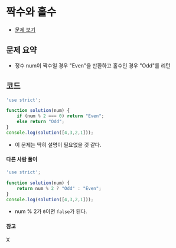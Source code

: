 # 짝수와 홀수

- [문제 보기](https://programmers.co.kr/learn/courses/30/lessons/12937?language=javascript)

## 문제 요약

- 정수 num이 짝수일 경우 "Even"을 반환하고 홀수인 경우 "Odd"를 리턴

## 코드

```javascript
'use strict';

function solution(num) {
    if (num % 2 === 0) return "Even";
    else return "Odd";
}
console.log(solution([4,3,2,1]));
```

- 이 문제는 딱히 설명이 필요없을 것 같다.

#### 다른 사람 풀이

```javascript
'use strict';

function solution(num) {
    return num % 2 ? "Odd" : "Even";
}
console.log(solution([4,3,2,1]));
```

- num % 2가 `0`이면 `false`가 된다.

#### 참고
X

